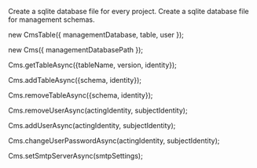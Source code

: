 Create a sqlite database file for every project.
Create a sqlite database file for management schemas.

new CmsTable({
    managementDatabase,
    table,
    user
});

new Cms({
    managementDatabasePath
});

Cms.getTableAsync({tableName, version, identity});

Cms.addTableAsync({schema, identity});

Cms.removeTableAsync({schema, identity});

Cms.removeUserAsync(actingIdentity, subjectIdentity);

Cms.addUserAsync(actingIdentity, subjectIdentity);

Cms.changeUserPasswordAsync(actingIdentity, subjectIdentity);

Cms.setSmtpServerAsync(smtpSettings);



